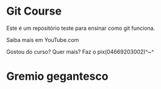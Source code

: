 # Git Course

Este é um repositório teste para ensinar como git funciona. 

Saiba mais em YouTube.com

Gostou do curso? Quer mais? Faz o pix(04669203002)^~^

# Gremio gegantesco